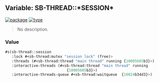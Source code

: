 ## Variable: SB-THREAD::\*SESSION\*
[![package](https://img.shields.io/badge/Package-SB--THREAD-5f9ea0.svg?style=social&colorA=999999)](../) [![type](https://img.shields.io/badge/Type-Variable-5f9ea0.svg?style=social&colorA=999999)](../#variable) 

> No description.

### Value
```cl
#s(sb-thread::session
   :lock #<sb-thread:mutex "session lock" (free)>
   :threads (#<sb-thread:thread "main thread" running {10005605b3}>)
   :interactive-threads (#<sb-thread:thread "main thread" running
                            {10005605b3}>)
   :interactive-threads-queue #<sb-thread:waitqueue  {10024b34d3}>)
```
